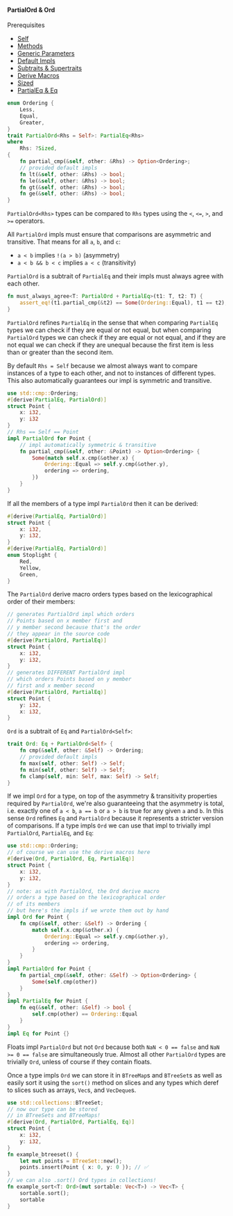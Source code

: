 #### PartialOrd & Ord

Prerequisites

- [Self](../chapter-1/self.md)
- [Methods](../chapter-1/methods.md)
- [Generic Parameters](../chapter-1/generic-parameters.md)
- [Default Impls](../chapter-1/default-impls.md)
- [Subtraits & Supertraits](../chapter-1/subtraits--supertraits.md)
- [Derive Macros](../chapter-1/derive-macros.md)
- [Sized](../chapter-2/sized.md)
- [PartialEq & Eq](./partialeq--eq.md)

```rust
enum Ordering {
    Less,
    Equal,
    Greater,
}
trait PartialOrd<Rhs = Self>: PartialEq<Rhs>
where
    Rhs: ?Sized,
{
    fn partial_cmp(&self, other: &Rhs) -> Option<Ordering>;
    // provided default impls
    fn lt(&self, other: &Rhs) -> bool;
    fn le(&self, other: &Rhs) -> bool;
    fn gt(&self, other: &Rhs) -> bool;
    fn ge(&self, other: &Rhs) -> bool;
}
```

`PartialOrd<Rhs>` types can be compared to `Rhs` types using the `<`, `<=`, `>`, and `>=` operators.

All `PartialOrd` impls must ensure that comparisons are asymmetric and transitive. That means for all `a`, `b`, and `c`:

- `a < b` implies `!(a > b)` (asymmetry)
- `a < b && b < c` implies `a < c` (transitivity)

`PartialOrd` is a subtrait of `PartialEq` and their impls must always agree with each other.

```rust
fn must_always_agree<T: PartialOrd + PartialEq>(t1: T, t2: T) {
    assert_eq!(t1.partial_cmp(&t2) == Some(Ordering::Equal), t1 == t2);
}
```

`PartialOrd` refines `PartialEq` in the sense that when comparing `PartialEq` types we can check if they are equal or not equal, but when comparing `PartialOrd` types we can check if they are equal or not equal, and if they are not equal we can check if they are unequal because the first item is less than or greater than the second item.

By default `Rhs = Self` because we almost always want to compare instances of a type to each other, and not to instances of different types. This also automatically guarantees our impl is symmetric and transitive.

```rust
use std::cmp::Ordering;
#[derive(PartialEq, PartialOrd)]
struct Point {
    x: i32,
    y: i32
}
// Rhs == Self == Point
impl PartialOrd for Point {
    // impl automatically symmetric & transitive
    fn partial_cmp(&self, other: &Point) -> Option<Ordering> {
        Some(match self.x.cmp(&other.x) {
            Ordering::Equal => self.y.cmp(&other.y),
            ordering => ordering,
        })
    }
}
```

If all the members of a type impl `PartialOrd` then it can be derived:

```rust
#[derive(PartialEq, PartialOrd)]
struct Point {
    x: i32,
    y: i32,
}
#[derive(PartialEq, PartialOrd)]
enum Stoplight {
    Red,
    Yellow,
    Green,
}
```

The `PartialOrd` derive macro orders types based on the lexicographical order of their members:

```rust
// generates PartialOrd impl which orders
// Points based on x member first and
// y member second because that's the order
// they appear in the source code
#[derive(PartialOrd, PartialEq)]
struct Point {
    x: i32,
    y: i32,
}
// generates DIFFERENT PartialOrd impl
// which orders Points based on y member
// first and x member second
#[derive(PartialOrd, PartialEq)]
struct Point {
    y: i32,
    x: i32,
}
```

`Ord` is a subtrait of `Eq` and `PartialOrd<Self>`:

```rust
trait Ord: Eq + PartialOrd<Self> {
    fn cmp(&self, other: &Self) -> Ordering;
    // provided default impls
    fn max(self, other: Self) -> Self;
    fn min(self, other: Self) -> Self;
    fn clamp(self, min: Self, max: Self) -> Self;
}
```

If we impl `Ord` for a type, on top of the asymmetry & transitivity properties required by `PartialOrd`, we're also guaranteeing that the asymmetry is total, i.e. exactly one of `a < b`, `a == b` or `a > b` is true for any given `a` and `b`. In this sense `Ord` refines `Eq` and `PartialOrd` because it represents a stricter version of comparisons. If a type impls `Ord` we can use that impl to trivially impl `PartialOrd`, `PartialEq`, and `Eq`:

```rust
use std::cmp::Ordering;
// of course we can use the derive macros here
#[derive(Ord, PartialOrd, Eq, PartialEq)]
struct Point {
    x: i32,
    y: i32,
}
// note: as with PartialOrd, the Ord derive macro
// orders a type based on the lexicographical order
// of its members
// but here's the impls if we wrote them out by hand
impl Ord for Point {
    fn cmp(&self, other: &Self) -> Ordering {
        match self.x.cmp(&other.x) {
            Ordering::Equal => self.y.cmp(&other.y),
            ordering => ordering,
        }
    }
}
impl PartialOrd for Point {
    fn partial_cmp(&self, other: &Self) -> Option<Ordering> {
        Some(self.cmp(other))
    }
}
impl PartialEq for Point {
    fn eq(&self, other: &Self) -> bool {
        self.cmp(other) == Ordering::Equal
    }
}
impl Eq for Point {}
```

Floats impl `PartialOrd` but not `Ord` because both `NaN < 0 == false` and `NaN >= 0 == false` are simultaneously true. Almost all other `PartialOrd` types are trivially `Ord`, unless of course if they contain floats.

Once a type impls `Ord` we can store it in `BTreeMap`s and `BTreeSet`s as well as easily sort it using the `sort()` method on slices and any types which deref to slices such as arrays, `Vec`s, and `VecDeque`s.

```rust
use std::collections::BTreeSet;
// now our type can be stored
// in BTreeSets and BTreeMaps!
#[derive(Ord, PartialOrd, PartialEq, Eq)]
struct Point {
    x: i32,
    y: i32,
}
fn example_btreeset() {
    let mut points = BTreeSet::new();
    points.insert(Point { x: 0, y: 0 }); // ✅
}
// we can also .sort() Ord types in collections!
fn example_sort<T: Ord>(mut sortable: Vec<T>) -> Vec<T> {
    sortable.sort();
    sortable
}
```

